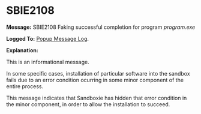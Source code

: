 # SBIE2108

**Message:** SBIE2108 Faking successful completion for program _program.exe_

**Logged To:** [Popup Message Log](PopupMessageLog).

**Explanation:**

This is an informational message.

In some specific cases, installation of particular software into the sandbox fails due to an error condition ocurring in some minor component of the entire process.

This message indicates that Sandboxie has hidden that error condition in the minor component, in order to allow the installation to succeed.
